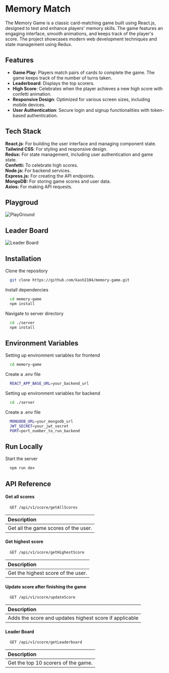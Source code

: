 # Memory Match

The Memory Game is a classic card-matching game built using React.js, designed to test and enhance players' memory skills. The game features an engaging interface, smooth animations, and keeps track of the player's score. The project showcases modern web development techniques and state management using Redux.

## Features

- **Game Play**: Players match pairs of cards to complete the game. The game keeps track of the number of turns taken.
- **Leaderboard**: Displays the top scorers.
- **High Score**: Celebrates when the player achieves a new high score with confetti animation.
- **Responsive Design**: Optimized for various screen sizes, including mobile devices.
- **User Authentication**: Secure login and signup functionalities with token-based authentication.

## Tech Stack

**React.js**: For building the user interface and managing component state. \
**Tailwind CSS**: For styling and responsive design. \
**Redux:** For state management, including user authentication and game state. \
**Confetti:** To celebrate high scores. \
**Node.js:** For backend services. \
**Express.js:** For creating the API endpoints. \
**MongoDB:** For storing game scores and user data. \
**Axios:** For making API requests.

## Playgroud

![PlayGround](https://github.com/user-attachments/assets/a2694b82-7278-4519-9a07-0b329bd5161b)

## Leader Board

![Leader Board](https://github.com/user-attachments/assets/3880e2c0-c8da-4074-92b7-60c8aec55cf5)

## Installation

Clone the repository

```bash
  git clone https://github.com/kash2104/memory-game.git
```

Install dependencies

```bash
  cd memory-game
  npm install
```

Navigate to server directory

```bash
  cd ./server
  npm install
```

## Environment Variables

Setting up environment variables for frontend

```bash
  cd memory-game
```

Create a .env file

```bash
  REACT_APP_BASE_URL=your_backend_url
```

Setting up environment variables for backend

```bash
  cd ./server
```

Create a .env file

```bash
  MONGODB_URL=your_mongodb_url
  JWT_SECRET=your_jwt_secret
  PORT=port_number_to_run_backend
```

## Run Locally

Start the server

```bash
  npm run dev
```

## API Reference

#### Get all scores

```http
  GET /api/v1/score/getAllScores
```

| Description                          |
| :----------------------------------- |
| Get all the game scores of the user. |

#### Get highest score

```http
  GET /api/v1/score/getHighestScore
```

| Description                        |
| :--------------------------------- |
| Get the highest score of the user. |

#### Update score after finishing the game

```http
  GET /api/v1/score/updateScore
```

| Description                                            |
| :----------------------------------------------------- |
| Adds the score and updates highest score if applicable |

#### Leader Board

```http
  GET /api/v1/score/getLeaderboard
```

| Description                         |
| :---------------------------------- |
| Get the top 10 scorers of the game. |
